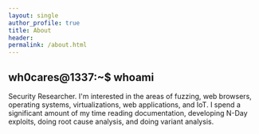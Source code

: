 ```yaml
---
layout: single
author_profile: true
title: About
header:
permalink: /about.html
---
```


## wh0cares@1337:~$ whoami

Security Researcher.
I'm interested in the areas of fuzzing, web browsers, operating systems, virtualizations, web applications, and IoT. I spend a significant amount of my time reading documentation, developing N-Day exploits, doing root cause analysis, and doing variant analysis.